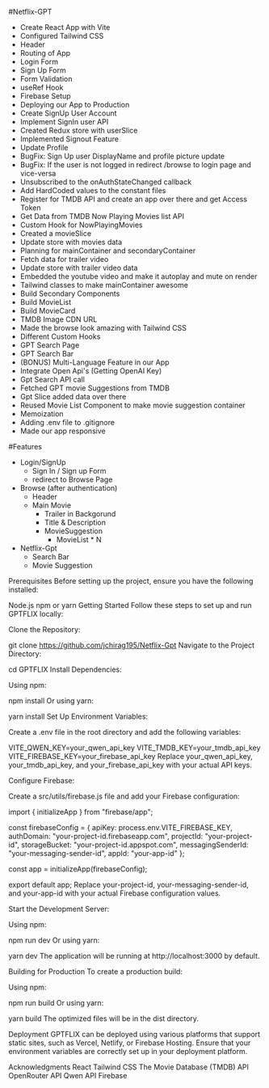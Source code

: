 #Netflix-GPT

- Create React App with Vite
- Configured Tailwind CSS
- Header
- Routing of App
- Login Form
- Sign Up Form
- Form Validation
- useRef Hook
- Firebase Setup
- Deploying our App to Production
- Create SignUp User Account
- Implement SignIn user API
- Created Redux store with userSlice
- Implemented Signout Feature
- Update Profile
- BugFix: Sign Up user DisplayName and profile picture update
- BugFix: If the user is not logged in redirect /browse to login page and vice-versa 
- Unsubscribed to the onAuthStateChanged callback
- Add HardCoded values to the constant files
- Register for TMDB API and create an app over there and get Access Token
- Get Data from TMDB Now Playing Movies list API
- Custom Hook for NowPlayingMovies
- Created a movieSlice
- Update store with movies data
- Planning for mainContainer and secondaryContainer
- Fetch data for trailer video
- Update store with trailer video data
- Embedded the youtube video and make it autoplay and mute on render
- Tailwind classes to make mainContainer awesome
- Build Secondary Components
- Build MovieList
- Build MovieCard
- TMDB Image CDN URL
- Made the browse look amazing with Tailwind CSS
- Different Custom Hooks
- GPT Search Page
- GPT Search Bar
- (BONUS) Multi-Language Feature in our App
- Integrate Open Api's (Getting OpenAI Key)
- Gpt Search API call
- Fetched GPT movie Suggestions from TMDB 
- Gpt Slice added data over there
- Reused Movie List Component to make movie suggestion container
- Memoization
- Adding .env file to .gitignore
- Made our app responsive

#Features
- Login/SignUp
    - Sign In / Sign up Form
    - redirect to Browse Page
- Browse (after authentication)
    - Header
    - Main Movie
        - Trailer in Backgorund
        - Title & Description
        - MovieSuggestion
            - MovieList * N
- Netflix-Gpt
    - Search Bar
    - Movie Suggestion

Prerequisites
Before setting up the project, ensure you have the following installed:

Node.js
npm or yarn
Getting Started
Follow these steps to set up and run GPTFLIX locally:

Clone the Repository:

git clone https://github.com/jchirag195/Netflix-Gpt
Navigate to the Project Directory:

cd GPTFLIX
Install Dependencies:

Using npm:

npm install
Or using yarn:

yarn install
Set Up Environment Variables:

Create a .env file in the root directory and add the following variables:

VITE_QWEN_KEY=your_qwen_api_key
VITE_TMDB_KEY=your_tmdb_api_key
VITE_FIREBASE_KEY=your_firebase_api_key
Replace your_qwen_api_key, your_tmdb_api_key, and your_firebase_api_key with your actual API keys.

Configure Firebase:

Create a src/utils/firebase.js file and add your Firebase configuration:

import { initializeApp } from "firebase/app";

const firebaseConfig = {
  apiKey: process.env.VITE_FIREBASE_KEY,
  authDomain: "your-project-id.firebaseapp.com",
  projectId: "your-project-id",
  storageBucket: "your-project-id.appspot.com",
  messagingSenderId: "your-messaging-sender-id",
  appId: "your-app-id"
};

const app = initializeApp(firebaseConfig);

export default app;
Replace your-project-id, your-messaging-sender-id, and your-app-id with your actual Firebase configuration values.

Start the Development Server:

Using npm:

npm run dev
Or using yarn:

yarn dev
The application will be running at http://localhost:3000 by default.

Building for Production
To create a production build:

Using npm:

npm run build
Or using yarn:

yarn build
The optimized files will be in the dist directory.

Deployment
GPTFLIX can be deployed using various platforms that support static sites, such as Vercel, Netlify, or Firebase Hosting. Ensure that your environment variables are correctly set up in your deployment platform.

Acknowledgments
React
Tailwind CSS
The Movie Database (TMDB) API
OpenRouter API
Qwen API
Firebase





